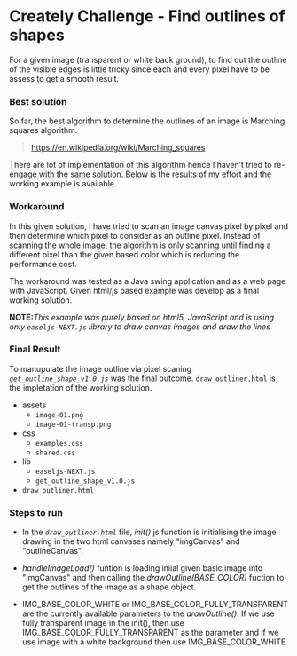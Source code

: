 # Creately Challenge - Find outlines of shapes
For a given image (transparent or white back ground), to find out the outline of the visible edges is little tricky since each and every pixel have to be assess to get a smooth result.

### Best solution
So far, the best algorithm to determine the outlines of an image is Marching squares algorithm.
>https://en.wikipedia.org/wiki/Marching_squares

There are lot of implementation of this algorithm hence I haven’t tried to re-engage with the same solution. Below is the results of my effort and the working example is available.

### Workaround 
In this given solution, I have tried to scan an image canvas pixel by pixel and then determine which pixel to consider as an outline pixel. Instead of scanning the whole image, the algorithm is only scanning until finding a different pixel than the given based color which is reducing the performance cost.

The workaround was tested as a Java swing application and as a web page with JavaScript. 
Given html/js based example was develop as a final working solution.
  
 **NOTE:**_This example was purely based on html5, JavaScript and is using only `easeljs-NEXT.js` library to draw canvas images and draw the lines_ 
 
 ### Final Result
 
To manupulate the image outline via pixel scaning _`get_outline_shape_v1.0.js`_ was the final outcome. `draw_outliner.html` is the impletation of the working solution.

  - assets
    * `image-01.png`
    * `image-01-transp.png`
  - css
    * `examples.css`
    * `shared.css`
  - lib
    * `easeljs-NEXT.js`
    * `get_outline_shape_v1.0.js`
  - `draw_outliner.html`
 
 ### Steps to run
 
 - In the _`draw_outliner.html`_ file, _init()_ js function is initialising the image drawing in the two html canvases namely "imgCanvas" and "outlineCanvas".
 
 - _handleImageLoad()_ funtion is loading iniial given basic image into "imgCanvas" and then calling the _drawOutline(BASE_COLOR)_ fuction to get the outlines of the image as a shape object.
 
- IMG_BASE_COLOR_WHITE or IMG_BASE_COLOR_FULLY_TRANSPARENT are the currently available parameters to the _drawOutline()_. If we use fully transparent image in the init(), then use IMG_BASE_COLOR_FULLY_TRANSPARENT as the parameter and if we use image with a white background then use IMG_BASE_COLOR_WHITE.
 
